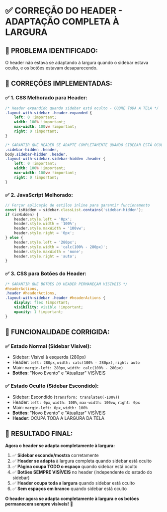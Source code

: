 # ✅ CORREÇÃO DO HEADER - ADAPTAÇÃO COMPLETA À LARGURA

## 🎯 **PROBLEMA IDENTIFICADO:**

O header não estava se adaptando à largura quando o sidebar estava oculto, e os botões estavam desaparecendo.

## 🔧 **CORREÇÕES IMPLEMENTADAS:**

### ✅ **1. CSS Melhorado para Header:**
```css
/* Header expandido quando sidebar está oculto - COBRE TODA A TELA */
.layout-with-sidebar .header-expanded {
    left: 0 !important;
    width: 100% !important;
    max-width: 100vw !important;
    right: 0 !important;
}

/* GARANTIR QUE HEADER SE ADAPTE COMPLETAMENTE QUANDO SIDEBAR ESTÁ OCULTO */
.sidebar-hidden .header,
body.sidebar-hidden .header,
.layout-with-sidebar.sidebar-hidden .header {
    left: 0 !important;
    width: 100% !important;
    max-width: 100vw !important;
    right: 0 !important;
}
```

### ✅ **2. JavaScript Melhorado:**
```javascript
// Forçar aplicação de estilos inline para garantir funcionamento
const isHidden = sidebar.classList.contains('sidebar-hidden');
if (isHidden) {
    header.style.left = '0px';
    header.style.width = '100%';
    header.style.maxWidth = '100vw';
    header.style.right = '0px';
} else {
    header.style.left = '280px';
    header.style.width = 'calc(100% - 280px)';
    header.style.maxWidth = 'none';
    header.style.right = 'auto';
}
```

### ✅ **3. CSS para Botões do Header:**
```css
/* GARANTIR QUE BOTÕES DO HEADER PERMANEÇAM VISÍVEIS */
#headerActions,
.header #headerActions,
.layout-with-sidebar .header #headerActions {
    display: flex !important;
    visibility: visible !important;
    opacity: 1 !important;
}
```

## 🎯 **FUNCIONALIDADE CORRIGIDA:**

### ✅ **Estado Normal (Sidebar Visível):**
- Sidebar: Visível à esquerda (280px)
- Header: `left: 280px`, `width: calc(100% - 280px)`, `right: auto`
- Main: `margin-left: 280px`, `width: calc(100% - 280px)`
- **Botões**: "Novo Evento" e "Atualizar" VISÍVEIS

### ✅ **Estado Oculto (Sidebar Escondido):**
- Sidebar: Escondido (`transform: translateX(-100%)`)
- Header: `left: 0px`, `width: 100%`, `max-width: 100vw`, `right: 0px`
- Main: `margin-left: 0px`, `width: 100%`
- **Botões**: "Novo Evento" e "Atualizar" VISÍVEIS
- **Header**: OCUPA TODA A LARGURA DA TELA

## 🎉 **RESULTADO FINAL:**

**Agora o header se adapta completamente à largura:**

1. ✅ **Sidebar esconde/mostra** corretamente
2. ✅ **Header se adapta** à largura completa quando sidebar está oculto
3. ✅ **Página ocupa TODO o espaço** quando sidebar está oculto
4. ✅ **Botões SEMPRE VISÍVEIS** no header (independente do estado do sidebar)
5. ✅ **Header ocupa toda a largura** quando sidebar está oculto
6. ✅ **Sem espaços em branco** quando sidebar está oculto

**O header agora se adapta completamente à largura e os botões permanecem sempre visíveis!** 🎉


